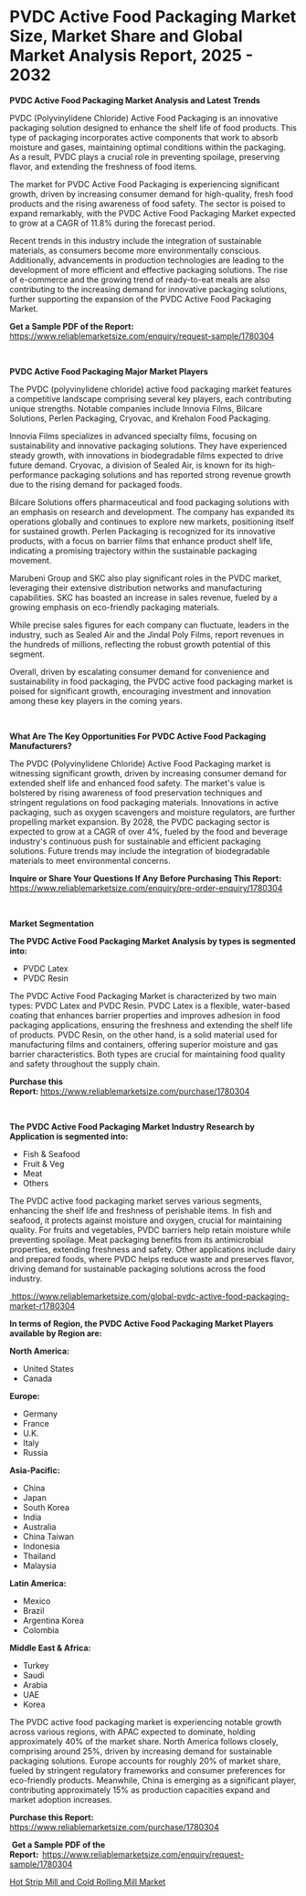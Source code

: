 <p><h1>PVDC Active Food Packaging Market Size, Market Share and Global Market Analysis Report, 2025 - 2032</h1></p><p><strong>PVDC Active Food Packaging Market Analysis and Latest Trends</strong></p>
<p><p>PVDC (Polyvinylidene Chloride) Active Food Packaging is an innovative packaging solution designed to enhance the shelf life of food products. This type of packaging incorporates active components that work to absorb moisture and gases, maintaining optimal conditions within the packaging. As a result, PVDC plays a crucial role in preventing spoilage, preserving flavor, and extending the freshness of food items.</p><p>The market for PVDC Active Food Packaging is experiencing significant growth, driven by increasing consumer demand for high-quality, fresh food products and the rising awareness of food safety. The sector is poised to expand remarkably, with the PVDC Active Food Packaging Market expected to grow at a CAGR of 11.8% during the forecast period. </p><p>Recent trends in this industry include the integration of sustainable materials, as consumers become more environmentally conscious. Additionally, advancements in production technologies are leading to the development of more efficient and effective packaging solutions. The rise of e-commerce and the growing trend of ready-to-eat meals are also contributing to the increasing demand for innovative packaging solutions, further supporting the expansion of the PVDC Active Food Packaging Market.</p></p>
<p><strong>Get a Sample PDF of the Report:&nbsp;</strong> <a href="https://www.reliablemarketsize.com/enquiry/request-sample/1780304?utm_campaign=3308&utm_medium=2&utm_source=Github&utm_content=ia&utm_term=25032025&utm_id=pvdc-active-food-packaging">https://www.reliablemarketsize.com/enquiry/request-sample/1780304</a></p>
<p>&nbsp;</p>
<p><strong>PVDC Active Food Packaging Major Market Players</strong></p>
<p><p>The PVDC (polyvinylidene chloride) active food packaging market features a competitive landscape comprising several key players, each contributing unique strengths. Notable companies include Innovia Films, Bilcare Solutions, Perlen Packaging, Cryovac, and Krehalon Food Packaging.</p><p>Innovia Films specializes in advanced specialty films, focusing on sustainability and innovative packaging solutions. They have experienced steady growth, with innovations in biodegradable films expected to drive future demand. Cryovac, a division of Sealed Air, is known for its high-performance packaging solutions and has reported strong revenue growth due to the rising demand for packaged foods.</p><p>Bilcare Solutions offers pharmaceutical and food packaging solutions with an emphasis on research and development. The company has expanded its operations globally and continues to explore new markets, positioning itself for sustained growth. Perlen Packaging is recognized for its innovative products, with a focus on barrier films that enhance product shelf life, indicating a promising trajectory within the sustainable packaging movement.</p><p>Marubeni Group and SKC also play significant roles in the PVDC market, leveraging their extensive distribution networks and manufacturing capabilities. SKC has boasted an increase in sales revenue, fueled by a growing emphasis on eco-friendly packaging materials. </p><p>While precise sales figures for each company can fluctuate, leaders in the industry, such as Sealed Air and the Jindal Poly Films, report revenues in the hundreds of millions, reflecting the robust growth potential of this segment. </p><p>Overall, driven by escalating consumer demand for convenience and sustainability in food packaging, the PVDC active food packaging market is poised for significant growth, encouraging investment and innovation among these key players in the coming years.</p></p>
<p>&nbsp;</p>
<p><strong>What Are The Key Opportunities For PVDC Active Food Packaging Manufacturers?</strong></p>
<p><p>The PVDC (Polyvinylidene Chloride) Active Food Packaging market is witnessing significant growth, driven by increasing consumer demand for extended shelf life and enhanced food safety. The market's value is bolstered by rising awareness of food preservation techniques and stringent regulations on food packaging materials. Innovations in active packaging, such as oxygen scavengers and moisture regulators, are further propelling market expansion. By 2028, the PVDC packaging sector is expected to grow at a CAGR of over 4%, fueled by the food and beverage industry's continuous push for sustainable and efficient packaging solutions. Future trends may include the integration of biodegradable materials to meet environmental concerns.</p></p>
<p><strong>Inquire or Share Your Questions If Any Before Purchasing This Report:</strong> <a href="https://www.reliablemarketsize.com/enquiry/pre-order-enquiry/1780304?utm_campaign=3308&utm_medium=2&utm_source=Github&utm_content=ia&utm_term=25032025&utm_id=pvdc-active-food-packaging">https://www.reliablemarketsize.com/enquiry/pre-order-enquiry/1780304</a></p>
<p>&nbsp;</p>
<p><strong>Market Segmentation</strong></p>
<p><strong>The PVDC Active Food Packaging Market Analysis by types is segmented into:</strong></p>
<p><ul><li>PVDC Latex</li><li>PVDC Resin</li></ul></p>
<p><p>The PVDC Active Food Packaging Market is characterized by two main types: PVDC Latex and PVDC Resin. PVDC Latex is a flexible, water-based coating that enhances barrier properties and improves adhesion in food packaging applications, ensuring the freshness and extending the shelf life of products. PVDC Resin, on the other hand, is a solid material used for manufacturing films and containers, offering superior moisture and gas barrier characteristics. Both types are crucial for maintaining food quality and safety throughout the supply chain.</p></p>
<p><strong>Purchase this Report:&nbsp;</strong><a href="https://www.reliablemarketsize.com/purchase/1780304?utm_campaign=3308&utm_medium=2&utm_source=Github&utm_content=ia&utm_term=25032025&utm_id=pvdc-active-food-packaging">https://www.reliablemarketsize.com/purchase/1780304</a></p>
<p>&nbsp;</p>
<p><strong>The PVDC Active Food Packaging Market Industry Research by Application is segmented into:</strong></p>
<p><ul><li>Fish & Seafood</li><li>Fruit & Veg</li><li>Meat</li><li>Others</li></ul></p>
<p><p>The PVDC active food packaging market serves various segments, enhancing the shelf life and freshness of perishable items. In fish and seafood, it protects against moisture and oxygen, crucial for maintaining quality. For fruits and vegetables, PVDC barriers help retain moisture while preventing spoilage. Meat packaging benefits from its antimicrobial properties, extending freshness and safety. Other applications include dairy and prepared foods, where PVDC helps reduce waste and preserves flavor, driving demand for sustainable packaging solutions across the food industry.</p></p>
<p><a href="https://www.reliablemarketsize.com/global-pvdc-active-food-packaging-market-r1780304?utm_campaign=3308&utm_medium=2&utm_source=Github&utm_content=ia&utm_term=25032025&utm_id=pvdc-active-food-packaging">&nbsp;https://www.reliablemarketsize.com/global-pvdc-active-food-packaging-market-r1780304</a></p>
<p><strong>In terms of Region, the PVDC Active Food Packaging Market Players available by Region are:</strong></p>
<p>
    <p> <strong> North America: </strong>
        <ul>
            <li>United States</li>
            <li>Canada</li>
        </ul>
        </p> 
    <p> <strong> Europe: </strong>
        <ul>
            <li>Germany</li>
            <li>France</li>
            <li>U.K.</li>
            <li>Italy</li>
            <li>Russia</li>
        </ul>
        </p> 
    <p> <strong> Asia-Pacific: </strong>
        <ul>
            <li>China</li>
            <li>Japan</li>
            <li>South Korea</li>
            <li>India</li>
            <li>Australia</li>
            <li>China Taiwan</li>
            <li>Indonesia</li>
            <li>Thailand</li>
            <li>Malaysia</li>
        </ul>
        </p> 
    <p> <strong> Latin America: </strong>
        <ul>
            <li>Mexico</li>
            <li>Brazil</li>
            <li>Argentina Korea</li>
            <li>Colombia</li>
        </ul>
        </p> 
    <p> <strong> Middle East & Africa: </strong>
        <ul>
            <li>Turkey</li>
            <li>Saudi</li>
            <li>Arabia</li>
            <li>UAE</li>
            <li>Korea</li>
        </ul>
    </p>
    </p>
<p><p>The PVDC active food packaging market is experiencing notable growth across various regions, with APAC expected to dominate, holding approximately 40% of the market share. North America follows closely, comprising around 25%, driven by increasing demand for sustainable packaging solutions. Europe accounts for roughly 20% of market share, fueled by stringent regulatory frameworks and consumer preferences for eco-friendly products. Meanwhile, China is emerging as a significant player, contributing approximately 15% as production capacities expand and market adoption increases.</p></p>
<p><strong>Purchase this Report: </strong><a href="https://www.reliablemarketsize.com/purchase/1780304?utm_campaign=3308&utm_medium=2&utm_source=Github&utm_content=ia&utm_term=25032025&utm_id=pvdc-active-food-packaging">https://www.reliablemarketsize.com/purchase/1780304</a></p>
<p>&nbsp;<strong>Get a Sample PDF of the Report:&nbsp;&nbsp;</strong><a href="https://www.reliablemarketsize.com/enquiry/request-sample/1780304?utm_campaign=3308&utm_medium=2&utm_source=Github&utm_content=ia&utm_term=25032025&utm_id=pvdc-active-food-packaging">https://www.reliablemarketsize.com/enquiry/request-sample/1780304</a></p>
<p><strong></strong></p>
<p><p><a href="https://github.com/forgazerbyjt/Market-Research-Report-List-1/blob/main/hot-strip-mill-and-cold-rolling-mill-market.md?utm_campaign=3308&utm_medium=2&utm_source=Github&utm_content=ia&utm_term=25032025&utm_id=pvdc-active-food-packaging">Hot Strip Mill and Cold Rolling Mill Market</a></p></p>